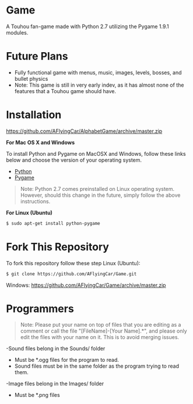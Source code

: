 # Game
A Touhou fan-game made with Python 2.7 utilizing the Pygame 1.9.1 modules.

# Future Plans
- Fully functional game with menus, music, images, levels, bosses, and bullet physics
- Note: This game is still in very early indev, as it has almost none of the features that a Touhou game should have.

# Installation
https://github.com/AFlyingCar/AlphabetGame/archive/master.zip

**For Mac OS X and Windows**

To install Python and Pygame on MacOSX and Windows, follow these links below and choose the version of your operating system.
 
- [Python](http://www.python.org/download/releases/2.7/)
- [Pygame](http://www.pygame.org/download.shtml)
 
> Note: Python 2.7 comes preinstalled on Linux operating system. However, should this change in the future, simply follow the above instructions.
  
**For Linux (Ubuntu)**
```bash
$ sudo apt-get install python-pygame
```

# Fork This Repository
To fork this repository follow these step
Linux (Ubuntu):
```bash
$ git clone https://github.com/AFlyingCar/Game.git
```
Windows:
https://github.com/AFlyingCar/Game/archive/master.zip
    
# Programmers
> Note: Please put your name on top of files that you are editing as a comment or call the file "[FileName]-[Your Name].*", and please only edit the files with your name on it. This is to avoid merging issues.

-Sound files belong in the Sounds/ folder
  - Must be *.ogg files for the program to read.
  - Sound files must be in the same folder as the program trying to read them.

-Image files belong in the Images/ folder
  - Must be *.png files
